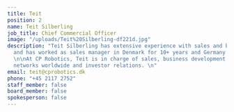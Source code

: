 ```yaml
---
title: Teit
position: 2
name: Teit Silberling
job_title: Chief Commercial Officer
image: "/uploads/Teit%20Silberling-df221d.jpg"
description: "Teit Silberling has extensive experience with sales and business development
  and has worked as sales manager in Denmark for 10+ years and Germany for 10+ years.
  \n\nAt CP Robotics, Teit is in charge of sales, business development, building supplier
  networks worldwide and investor relations. \n"
email: teit@cprobotics.dk
phone: "+45 2117 2752"
staff_member: false
board_member: false
spokesperson: false
---
```


